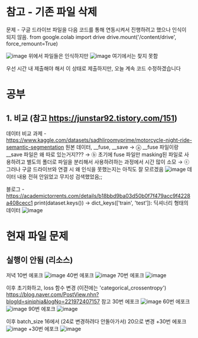 # 참고 - 기존 파일 삭제
문제 - 구글 드라이브 파일을 다음 코드를 통해 연동시켜서 진행하려고 했으나 인식이 되지 않음.
from google.colab import drive
drive.mount('/content/drive', force_remount=True) 

![image](https://github.com/Garlic-Ryu/Main_RS/assets/112372749/7be165d6-e790-467a-b3ab-23ea49bd5f8a)
위에서 파일들은 인식하지만
![image](https://github.com/Garlic-Ryu/Main_RS/assets/112372749/c6979407-2f6b-4da6-95a6-2cae87c440db)
여기에서는 찾지 못함

우선 시간 내 제출해야 해서 이 상태로 제출하지만, 오늘 계속 코드 수정하겠습니다

# 공부
## 1. 비교 (참고 https://junstar92.tistory.com/151)

데이터 비교 
과제 - https://www.kaggle.com/datasets/sadhliroomyprime/motorcycle-night-ride-semantic-segmentation
원본 데이터, __fuse, __save 
→ ⓐ __fuse 파일이랑 __save 파일은 왜 따로 있는거지???
→ ⓑ 초기에 fuse 파일만 masking된 파일로 사용하려고 별도의 폴더로 파일을 분리해서 사용하려하는 과정에서 시간 많이 소모
→ ⓒ 그러나 구글 드라이브와 연결 시 왜 인식을 못했는지는 아직도 잘 모르겠음
![image](https://github.com/Garlic-Ryu/Main_RS/assets/112372749/8253c10e-15a8-4ff8-ae60-6a3483f4057b)
데이터 내용 전혀 안읽었고 무지성 검색했었음;;


블로그 - https://academictorrents.com/details/b18bbd9ba03d50b0f7f479acc9f4228a408cecc1
print(dataset.keys())
-> dict_keys(['train', 'test']): 딕셔너리 형태의 데이터
![image](https://github.com/Garlic-Ryu/Main_RS/assets/112372749/049211d5-539d-4253-b959-a620ddf20751)

# 현재 파일 문제
실행이 안됨 (리소스)
--------------------------------------------
저녁
10번 에포크
![image](https://github.com/Garlic-Ryu/Main_RS/assets/112372749/483faf15-03a7-4d5f-b81d-0eae617594ea)
40번 에포크
![image](https://github.com/Garlic-Ryu/Main_RS/assets/112372749/c7170967-0ab3-40e6-ba34-18ee5ddae4e2)
70번 에포크
![image](https://github.com/Garlic-Ryu/Main_RS/assets/112372749/21b6d123-fc75-47d6-bc21-3822cd8b9a0c)

이후 초기화하고, loss 함수 변경 (이전에는 'categorical_crossentropy')
https://blog.naver.com/PostView.nhn?blogId=siniphia&logNo=221972407157 참고
30번 에포크
![image](https://github.com/Garlic-Ryu/Main_RS/assets/112372749/8ec00d99-b79a-41ce-bafa-c4547b136fe8)
60번 에포크
![image](https://github.com/Garlic-Ryu/Main_RS/assets/112372749/1ae411ef-05b0-4e6a-8106-a8715d91a782)
90번 에포크 
![image](https://github.com/Garlic-Ryu/Main_RS/assets/112372749/0bf6c0fe-17fd-424b-8fc0-0a7636a667a0)

이후 batch_size 16에서 (24로 변경하려다 안돌아가서) 20으로 변경
+30번 에포크
![image](https://github.com/Garlic-Ryu/Main_RS/assets/112372749/9b0be408-c744-4c39-9586-c3200846a22f)
+30번 에포크
![image](https://github.com/Garlic-Ryu/Main_RS/assets/112372749/2a318b64-f4ed-4903-9fe7-b7d2cf2b561f)




